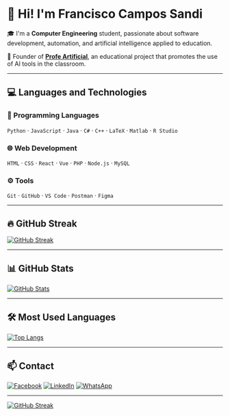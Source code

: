 # 👋 Hi! I'm Francisco Campos Sandi

🎓 I'm a **Computer Engineering** student, passionate about software development, automation, and artificial intelligence applied to education.

🧠 Founder of [**Profe Artificial**](https://www.facebook.com/profile.php?id=61563914024424), an educational project that promotes the use of AI tools in the classroom.

---

## 💻 Languages and Technologies

### 🧠 Programming Languages  
`Python` · `JavaScript` · `Java` · `C#` · `C++` · `LaTeX` · `Matlab` · `R Studio`

### 🌐 Web Development  
`HTML` · `CSS` · `React` · `Vue` · `PHP` · `Node.js` · `MySQL`

### ⚙️ Tools  
`Git` · `GitHub` · `VS Code` · `Postman` · `Figma`

---

## 🔥 GitHub Streak

[![GitHub Streak](https://streak-stats.demolab.com?user=Francisco-Campos-S&theme=gruvbox_duo&hide_border=false&border_radius=6.5)](https://git.io/streak-stats)

---

## 📊 GitHub Stats

[![GitHub Stats](https://github-readme-stats.vercel.app/api?username=Francisco-Campos-S&show_icons=true&theme=gruvbox&hide_border=false&border_radius=6.5)](https://github.com/anuraghazra/github-readme-stats)

---

## 🛠️ Most Used Languages

[![Top Langs](https://github-readme-stats.vercel.app/api/top-langs/?username=Francisco-Campos-S&layout=compact&theme=gruvbox_light&hide_border=false&border_radius=6.5)](https://github.com/anuraghazra/github-readme-stats)

---

## 📫 Contact

[![Facebook](https://img.shields.io/badge/Facebook-1877F2?style=for-the-badge&logo=facebook&logoColor=white)](https://www.facebook.com/profile.php?id=61563914024424)
[![LinkedIn](https://img.shields.io/badge/LinkedIn-0A66C2?style=for-the-badge&logo=linkedin&logoColor=white)](https://www.linkedin.com/in/francisco-campos-8269832a5/)
[![WhatsApp](https://img.shields.io/badge/WhatsApp-25D366?style=for-the-badge&logo=whatsapp&logoColor=white)](https://wa.me/506XXXXXXXX)

---
[![GitHub Streak](https://streak-stats.demolab.com?user=Francisco-Campos-S&theme=gruvbox)](https://git.io/streak-stats)




